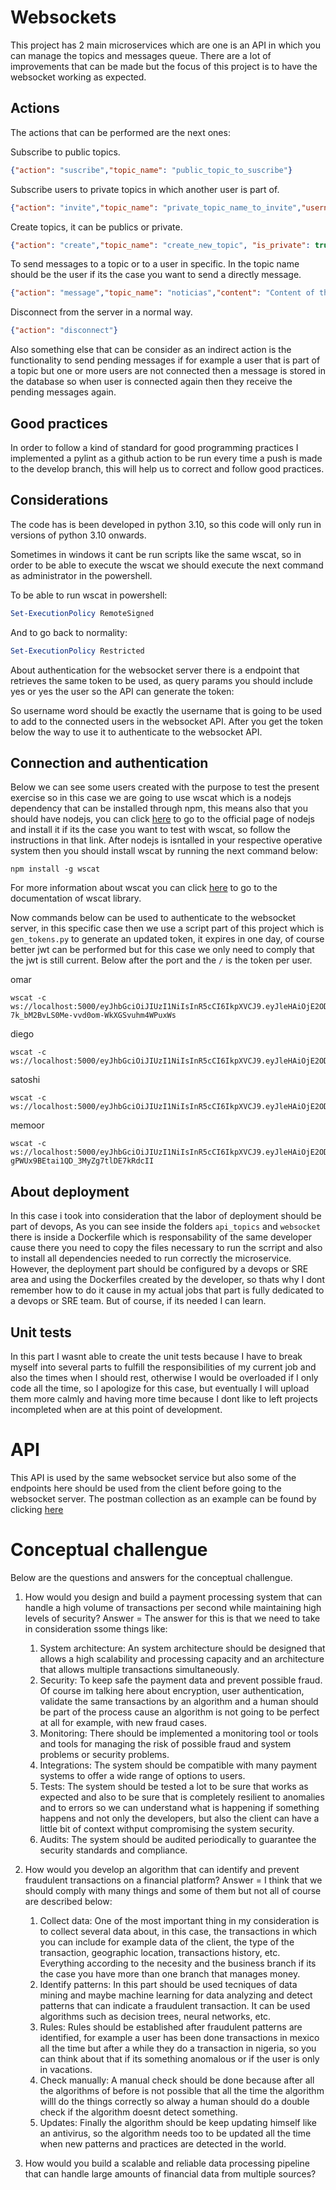 # Websockets
This project has 2 main microservices which are one is an API in which you can manage the topics and messages queue.
There are a lot of improvements that can be made but the focus of this project is to have the websocket working as expected.

## Actions
The actions that can be performed are the next ones:

Subscribe to public topics.
```json
{"action": "suscribe","topic_name": "public_topic_to_suscribe"}
```

Subscribe users to private topics in which another user is part of.
```json
{"action": "invite","topic_name": "private_topic_name_to_invite","username": "eder"}
```

Create topics, it can be publics or private.
```json
{"action": "create","topic_name": "create_new_topic", "is_private": true}
```

To send messages to a topic or to a user in specific. In the topic name should be the user if its the case you want to send a directly message.
```json
{"action": "message","topic_name": "noticias","content": "Content of the message"}
```

Disconnect from the server in a normal way.
```json
{"action": "disconnect"}
```

Also something else that can be consider as an indirect action is the functionality to send pending messages if for example a user that is part of a topic but one or more users are not connected then a message is stored in the database so when user is connected again then they receive the pending messages again.

## Good practices
In order to follow a kind of standard for good programming practices I implemented a pylint as a github action to be run every time a push is made to the develop branch, this will help us to correct and follow good practices.

## Considerations
The code has is been developed in python 3.10, so this code will only run in versions of python 3.10 onwards.


Sometimes in windows it cant be run scripts like the same wscat, so in order to be able to execute the wscat we should execute the next command as administrator in the powershell.

To be able to run wscat in powershell:
```powershell
Set-ExecutionPolicy RemoteSigned
```

And to go back to normality:
```powershell
Set-ExecutionPolicy Restricted
```

About authentication for the websocket server there is a endpoint that retrieves the same token to be used, as query params you should include yes or yes the user so the API can generate the token:

So username word should be exactly the username that is going to be used to add to the connected users in the websocket API.
After you get the token below the way to use it to authenticate to the websocket API.

## Connection and authentication
Below we can see some users created with the purpose to test the present exercise so in this case we are going to use wscat which is a nodejs dependency that can be installed through npm, this means also that you should have nodejs, you can click [here](https://nodejs.org/en/download) to go to the official page of nodejs and install it if its the case you want to test with wscat, so follow the instructions in that link.
After nodejs is isntalled in your respective operative system then you should install wscat by running the next command below:
```
npm install -g wscat
```
For more information about wscat you can click [here](https://www.npmjs.com/package/wscat) to go to the documentation of wscat library.

Now commands below can be used to authenticate to the websocket server, in this specific case then we use a script part of this project which is `gen_tokens.py` to generate an updated token, it expires in one day, of course better jwt can be performed but for this case we only need to comply that the jwt is still current. Below after the port and the `/` is the token per user.

omar

```
wscat -c ws://localhost:5000/eyJhbGciOiJIUzI1NiIsInR5cCI6IkpXVCJ9.eyJleHAiOjE2ODIzNDkwMzUsImlhdCI6MTY4MjI2MjYzNSwic3ViIjoib21hciIsInBheWxvYWQiOnsiZGVzY3JpcHRpb24iOiJUZXN0IHRva2VuIn19.BYeL0-7k_bM2BvLS0Me-vvd0om-WkXGSvuhm4WPuxWs
```

diego
```
wscat -c ws://localhost:5000/eyJhbGciOiJIUzI1NiIsInR5cCI6IkpXVCJ9.eyJleHAiOjE2ODIzNDkwMDUsImlhdCI6MTY4MjI2MjYwNSwic3ViIjoiZGllZ28iLCJwYXlsb2FkIjp7ImRlc2NyaXB0aW9uIjoiVGVzdCB0b2tlbiJ9fQ.yiS5HlCEoqUjW0pp9UerpymJJvD_07lJCCSMZr0vAf8
```

satoshi
```
wscat -c ws://localhost:5000/eyJhbGciOiJIUzI1NiIsInR5cCI6IkpXVCJ9.eyJleHAiOjE2ODIzNDkwNTcsImlhdCI6MTY4MjI2MjY1Nywic3ViIjoic2F0b3NoaSIsInBheWxvYWQiOnsiZGVzY3JpcHRpb24iOiJUZXN0IHRva2VuIn19.Mxl6LujulMFeGWF7LvNG5G4NbFwp18HAQKoV7LgmhVM
```

memoor
```
wscat -c ws://localhost:5000/eyJhbGciOiJIUzI1NiIsInR5cCI6IkpXVCJ9.eyJleHAiOjE2ODIzNDkxMTksImlhdCI6MTY4MjI2MjcxOSwic3ViIjoibWVtb29yIiwicGF5bG9hZCI6eyJkZXNjcmlwdGlvbiI6IlRlc3QgdG9rZW4ifX0.DNO5TU4ie8-gPWUx9BEtai1QD_3MyZg7tlDE7kRdcII
```

## About deployment
In this case i took into consideration that the labor of deployment should be part of devops, As you can see inside the folders `api_topics` and `websocket` there is inside a Dockerfile which is responsability of the same developer cause there you need to copy the files necessary to run the scrript and also to install all dependencies needed to run correctly the microservice. However, the deployment part should be configured by a devops or SRE area and using the Dockerfiles created by the developer, so thats why I dont remember how to do it cause in my actual jobs that part is fully dedicated to a devops or SRE team. But of course, if its needed I can learn.

## Unit tests
In this part I wasnt able to create the unit tests because I have to break myself into several parts to fulfill the responsibilities of my current job and also the times when I should rest, otherwise I would be overloaded if I only code all the time, so I apologize for this case, but eventually I will upload them more calmly and having more time because I dont like to left projects incompleted when are at this point of development.

# API
This API is used by the same websocket service but also some of the endpoints here should be used from the client before going to the websocket server. The postman collection as an example can be found by clicking [here](https://github.com/dmtzs/SmartLockApi/wiki/postman-collection)

# Conceptual challengue
Below are the questions and answers for the conceptual challengue.


1. How would you design and build a payment processing system that can handle a high volume of transactions per second while maintaining high levels of security?
Answer = The answer for this is that we need to take in consideration ssome things like:
    1. System architecture: An system architecture should be designed that allows a high scalability and processing capacity and an architecture that allows multiple transactions simultaneously.
    2. Security: To keep safe the payment data and prevent possible fraud. Of course im talking here about encryption, user authentication, validate the same transactions by an algorithm and a human should be part of the process cause an algorithm is not going to be perfect at all for example, with new fraud cases.
    3. Monitoring: There should be implemented a monitoring tool or tools and tools for managing the risk of possible fraud and system problems or security problems.
    4. Integrations: The system should be compatible with many payment systems to offer a wide range of options to users.
    5. Tests: The system should be tested a lot to be sure that works as expected and also to be sure that is completely resilient to anomalies and to errors so we can understand what is happening if something happens and not only the developers, but also the client can have a little bit of context withput compromising the system security.
    6. Audits: The system should be audited periodically to guarantee the security standards and compliance.

2. How would you develop an algorithm that can identify and prevent fraudulent transactions on a financial platform?
Answer = I think that we should comply with many things and some of them but not all of course are described below:
    1. Collect data: One of the most important thing in my consideration is to collect several data about, in this case, the transactions in which you can include for example data of the client, the type of the transaction, geographic location, transactions history, etc. Everything according to the necesity and the business branch if its the case you have more than one branch that manages money.
    2. Identify patterns: In this part should be used tecniques of data mining and maybe machine learning for data analyzing and detect patterns that can indicate a fraudulent transaction. It can be used algorithms such as decision trees, neural networks, etc.
    3. Rules: Rules should be established after fraudulent patterns are identified, for example a user has been done transactions in mexico all the time but after a while they do a transaction in nigeria, so you can think about that if its something anomalous or if the user is only in vacations.
    4. Check manually: A manual check should be done because after all the algorithms of before is not possible that all the time the algorithm willl do the things correctly so alway a human should do a double check if the algorithm doesnt detect something.
    5. Updates: Finally the algorithm should be keep updating himself like an antivirus, so the algorithm needs too to be updated all the time when new patterns and practices are detected in the world.

3. How would you build a scalable and reliable data processing pipeline that can handle large amounts of financial data from multiple sources?